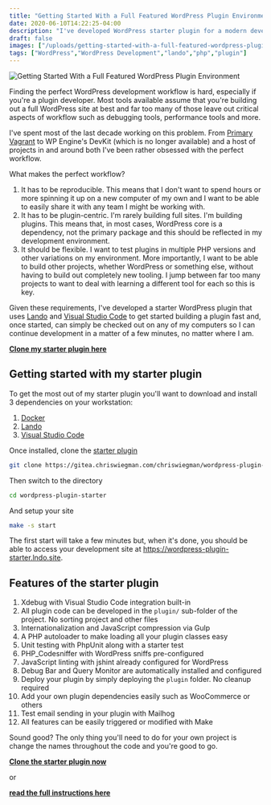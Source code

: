 ```yaml
---
title: "Getting Started With a Full Featured WordPress Plugin Environment"
date: 2020-06-10T14:22:25-04:00
description: "I've developed WordPress starter plugin for a modern development workflow. Here's how you can get started with it."
draft: false
images: ["/uploads/getting-started-with-a-full-featured-wordpress-plugin-environment.png"]
tags: ["WordPress","WordPress Development","lando","php","plugin"]
---
```


![Getting Started With a Full Featured WordPress Plugin Environment](/uploads/getting-started-with-a-full-featured-wordpress-plugin-environment.png)

Finding the perfect WordPress development workflow is hard, especially if you're a plugin developer. Most tools available assume that you're building out a full WordPress site at best and far too many of those leave out critical aspects of workflow such as debugging tools, performance tools and more.

I've spent most of the last decade working on this problem. From [Primary Vagrant](https://gitea.chriswiegman.com/chriswiegman/primary-vagranthttps://gitea.chriswiegman.com/chriswiegman/primary-vagrant) to WP Engine's DevKit (which is no longer available) and a host of projects in and around both I've been rather obsessed with the perfect workflow.

What makes the perfect workflow?

1. It has to be reproducible. This means that I don't want to spend hours or more spinning it up on a new computer of my own and I want to be able to easily share it with any team I might be working with.
2. It has to be plugin-centric. I'm rarely building full sites. I'm building plugins. This means that, in most cases, WordPress core is a dependency, not the primary package and this should be reflected in my development environment.
3. It should be flexible. I want to test plugins in multiple PHP versions and other variations on my environment. More importantly, I want to be able to build other projects, whether WordPress or something else, without having to build out completely new tooling. I jump between far too many projects to want to deal with learning a different tool for each so this is key.

Given these requirements, I've developed a starter WordPress plugin that uses [Lando](https://lando.dev) and [Visual Studio Code](https://code.visualstudio.com/) to get started building a plugin fast and, once started, can simply be checked out on any of my computers so I can continue development in a matter of a few minutes, no matter where I am.

**[Clone my starter plugin here](https://gitea.chriswiegman.com/chriswiegman/wordpress-plugin-starter)**

## Getting started with my starter plugin

To get the most out of my starter plugin you'll want to download and install 3 dependencies on your workstation:

1. [Docker](https://www.docker.com/)
2. [Lando](https://lando.dev)
3. [Visual Studio Code](https://code.visualstudio.com/)

Once installed, clone the [starter plugin](https://gitea.chriswiegman.com/chriswiegman/wordpress-plugin-starter)

```bash
git clone https://gitea.chriswiegman.com/chriswiegman/wordpress-plugin-starter.git
```

Then switch to the directory

```bash
cd wordpress-plugin-starter
```

And setup your site

```bash
make -s start
```

The first start will take a few minutes but, when it's done, you should be able to access your development site at https://wordpress-plugin-starter.lndo.site.

## Features of the starter plugin

1. Xdebug with Visual Studio Code integration built-in
2. All plugin code can be developed in the `plugin/` sub-folder of the project. No sorting project and other files
3. Internationalization and JavaScript compression via Gulp
4. A PHP autoloader to make loading all your plugin classes easy
5. Unit testing with PhpUnit along with a starter test
6. PHP_Codesniffer with WordPress sniffs pre-configured
7. JavaScript linting with jshint already configured for WordPress
8. Debug Bar and Query Monitor are automatically installed and configured
9. Deploy your plugin by simply deploying the `plugin` folder. No cleanup required
10. Add your own plugin dependencies easily such as WooCommerce or others
11. Test email sending in your plugin with Mailhog
12. All features can be easily triggered or modified with Make

Sound good? The only thing you'll need to do for your own project is change the names throughout the code and you're good to go.

**[Clone the starter plugin now](https://gitea.chriswiegman.com/chriswiegman/wordpress-plugin-starter)**

or

**[read the full instructions here](https://gitea.chriswiegman.com/chriswiegman/wordpress-plugin-starter#user-content-wordpress-plugin-starter)**
